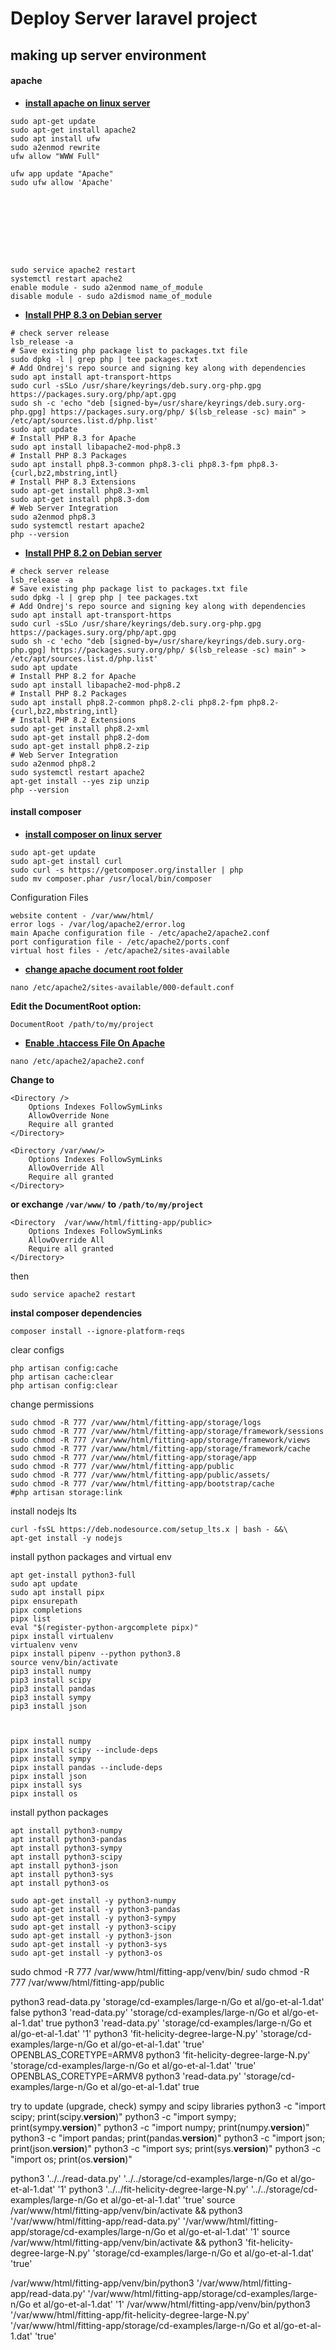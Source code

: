 # Deploy Server laravel project

## making up server environment

#### apache
- **[install apache on linux server](https://phoenixnap.com/kb/how-to-install-apache-web-server-on-ubuntu-18-04)**

```
sudo apt-get update
sudo apt-get install apache2
sudo apt install ufw
sudo a2enmod rewrite
ufw allow "WWW Full"

ufw app update "Apache"
sudo ufw allow 'Apache'









sudo service apache2 restart
systemctl restart apache2
enable module - sudo a2enmod name_of_module
disable module - sudo a2dismod name_of_module
```
- **[Install PHP 8.3 on Debian server](https://php.watch/articles/php-8.3-install-upgrade-on-debian-ubuntu)**

```
# check server release
lsb_release -a
# Save existing php package list to packages.txt file
sudo dpkg -l | grep php | tee packages.txt
# Add Ondrej's repo source and signing key along with dependencies
sudo apt install apt-transport-https
sudo curl -sSLo /usr/share/keyrings/deb.sury.org-php.gpg https://packages.sury.org/php/apt.gpg
sudo sh -c 'echo "deb [signed-by=/usr/share/keyrings/deb.sury.org-php.gpg] https://packages.sury.org/php/ $(lsb_release -sc) main" > /etc/apt/sources.list.d/php.list'
sudo apt update
# Install PHP 8.3 for Apache
sudo apt install libapache2-mod-php8.3
# Install PHP 8.3 Packages 
sudo apt install php8.3-common php8.3-cli php8.3-fpm php8.3-{curl,bz2,mbstring,intl}
# Install PHP 8.3 Extensions 
sudo apt-get install php8.3-xml
sudo apt-get install php8.3-dom
# Web Server Integration 
sudo a2enmod php8.3
sudo systemctl restart apache2
php --version
```

- **[Install PHP 8.2 on Debian server](https://php.watch/articles/php-8.3-install-upgrade-on-debian-ubuntu)**

```
# check server release
lsb_release -a
# Save existing php package list to packages.txt file
sudo dpkg -l | grep php | tee packages.txt
# Add Ondrej's repo source and signing key along with dependencies
sudo apt install apt-transport-https
sudo curl -sSLo /usr/share/keyrings/deb.sury.org-php.gpg https://packages.sury.org/php/apt.gpg
sudo sh -c 'echo "deb [signed-by=/usr/share/keyrings/deb.sury.org-php.gpg] https://packages.sury.org/php/ $(lsb_release -sc) main" > /etc/apt/sources.list.d/php.list'
sudo apt update
# Install PHP 8.2 for Apache
sudo apt install libapache2-mod-php8.2
# Install PHP 8.2 Packages 
sudo apt install php8.2-common php8.2-cli php8.2-fpm php8.2-{curl,bz2,mbstring,intl}
# Install PHP 8.2 Extensions 
sudo apt-get install php8.2-xml
sudo apt-get install php8.2-dom
sudo apt-get install php8.2-zip
# Web Server Integration 
sudo a2enmod php8.2
sudo systemctl restart apache2
apt-get install --yes zip unzip 
php --version
```

#### install composer
- **[install composer on linux server]()**
```
sudo apt-get update
sudo apt-get install curl
sudo curl -s https://getcomposer.org/installer | php
sudo mv composer.phar /usr/local/bin/composer
```

Configuration Files
```
website content - /var/www/html/
error logs - /var/log/apache2/error.log
main Apache configuration file - /etc/apache2/apache2.conf
port configuration file - /etc/apache2/ports.conf
virtual host files - /etc/apache2/sites-available
```
- **[change apache document root folder](https://askubuntu.com/questions/337874/change-apache-document-root-folder-to-secondary-hard-drive)**
```
nano /etc/apache2/sites-available/000-default.conf
```
**Edit the DocumentRoot option:**
```
DocumentRoot /path/to/my/project
```
- **[Enable .htaccess File On Apache](https://phoenixnap.com/kb/how-to-set-up-enable-htaccess-apache)**

```
nano /etc/apache2/apache2.conf
```
**Change to**
```
<Directory />                                                                                                               
    Options Indexes FollowSymLinks
    AllowOverride None
    Require all granted                                                                                                
</Directory>
  
<Directory /var/www/>                                                                                                           
    Options Indexes FollowSymLinks                                                                                          
    AllowOverride All                                                                                                       
    Require all granted                                                                                             
</Directory> 
```
**or exchange ```/var/www/``` to ```/path/to/my/project```**
```
<Directory  /var/www/html/fitting-app/public>                                                                                                           
    Options Indexes FollowSymLinks
    AllowOverride All
    Require all granted                                                                                             
</Directory>  
```

then
```
sudo service apache2 restart
```

**instal composer dependencies**
```
composer install --ignore-platform-reqs
```
clear configs
```
php artisan config:cache
php artisan cache:clear
php artisan config:clear
```
change permissions
```
sudo chmod -R 777 /var/www/html/fitting-app/storage/logs
sudo chmod -R 777 /var/www/html/fitting-app/storage/framework/sessions
sudo chmod -R 777 /var/www/html/fitting-app/storage/framework/views
sudo chmod -R 777 /var/www/html/fitting-app/storage/framework/cache
sudo chmod -R 777 /var/www/html/fitting-app/storage/app
sudo chmod -R 777 /var/www/html/fitting-app/public
sudo chmod -R 777 /var/www/html/fitting-app/public/assets/
sudo chmod -R 777 /var/www/html/fitting-app/bootstrap/cache
#php artisan storage:link
```
install nodejs lts
```
curl -fsSL https://deb.nodesource.com/setup_lts.x | bash - &&\
apt-get install -y nodejs
```


install python packages and virtual env
```
apt get-install python3-full
sudo apt update
sudo apt install pipx
pipx ensurepath
pipx completions
pipx list
eval "$(register-python-argcomplete pipx)"
pipx install virtualenv
virtualenv venv
pipx install pipenv --python python3.8
source venv/bin/activate
pip3 install numpy
pip3 install scipy
pip3 install pandas
pip3 install sympy
pip3 install json



pipx install numpy
pipx install scipy --include-deps
pipx install sympy
pipx install pandas --include-deps
pipx install json
pipx install sys
pipx install os
```


install python packages
```
apt install python3-numpy
apt install python3-pandas
apt install python3-sympy
apt install python3-scipy
apt install python3-json
apt install python3-sys
apt install python3-os
```
```
sudo apt-get install -y python3-numpy
sudo apt-get install -y python3-pandas
sudo apt-get install -y python3-sympy
sudo apt-get install -y python3-scipy
sudo apt-get install -y python3-json
sudo apt-get install -y python3-sys
sudo apt-get install -y python3-os
```

sudo chmod -R 777 /var/www/html/fitting-app/venv/bin/
sudo chmod -R 777 /var/www/html/fitting-app/public

python3 read-data.py 'storage/cd-examples/large-n/Go et al/go-et-al-1.dat' false
python3 'read-data.py' 'storage/cd-examples/large-n/Go et al/go-et-al-1.dat' true
python3 'read-data.py' 'storage/cd-examples/large-n/Go et al/go-et-al-1.dat' '1'
python3 'fit-helicity-degree-large-N.py' 'storage/cd-examples/large-n/Go et al/go-et-al-1.dat' 'true'
OPENBLAS_CORETYPE=ARMV8 python3 'fit-helicity-degree-large-N.py' 'storage/cd-examples/large-n/Go et al/go-et-al-1.dat' 'true'
OPENBLAS_CORETYPE=ARMV8 python3 'read-data.py' 'storage/cd-examples/large-n/Go et al/go-et-al-1.dat' true

try to update (upgrade, check) sympy and scipy libraries
python3 -c "import scipy; print(scipy.__version__)"
python3 -c "import sympy; print(sympy.__version__)"
python3 -c "import numpy; print(numpy.__version__)"
python3 -c "import pandas; print(pandas.__version__)"
python3 -c "import json; print(json.__version__)"
python3 -c "import sys; print(sys.__version__)"
python3 -c "import os; print(os.__version__)"

python3 '../../read-data.py' '../../storage/cd-examples/large-n/Go et al/go-et-al-1.dat' '1'
python3 '../../fit-helicity-degree-large-N.py' '../../storage/cd-examples/large-n/Go et al/go-et-al-1.dat' 'true'
source /var/www/html/fitting-app/venv/bin/activate && python3 '/var/www/html/fitting-app/read-data.py' '/var/www/html/fitting-app/storage/cd-examples/large-n/Go et al/go-et-al-1.dat' '1'
source /var/www/html/fitting-app/venv/bin/activate && python3 'fit-helicity-degree-large-N.py' 'storage/cd-examples/large-n/Go et al/go-et-al-1.dat' 'true'

/var/www/html/fitting-app/venv/bin/python3 '/var/www/html/fitting-app/read-data.py' '/var/www/html/fitting-app/storage/cd-examples/large-n/Go et al/go-et-al-1.dat' '1'
/var/www/html/fitting-app/venv/bin/python3 '/var/www/html/fitting-app/fit-helicity-degree-large-N.py' '/var/www/html/fitting-app/storage/cd-examples/large-n/Go et al/go-et-al-1.dat' 'true'